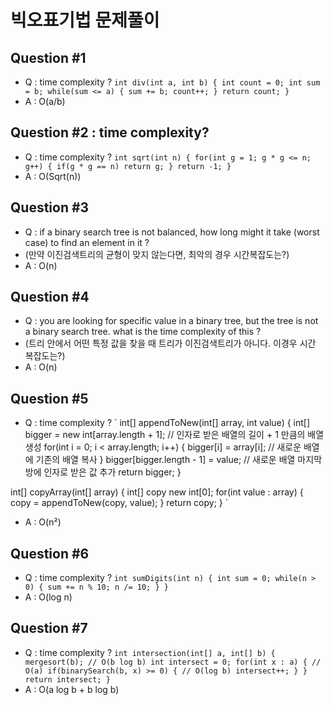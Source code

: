 # 빅오표기법 문제풀이

## Question #1
- Q : time complexity ?
`
int div(int a, int b) {
    int count = 0;
    int sum = b;
    while(sum <= a) {
        sum += b;
        count++;
    }
    return count;
}
`
- A : O(a/b)

## Question #2 : time complexity?
- Q : time complexity ?
`
int sqrt(int n) {
    for(int g = 1; g * g <= n; g++) {
        if(g * g == n) return g;
    }
    return -1;
}
`
- A : O(Sqrt(n))

## Question #3
- Q : if a binary search tree is not balanced, how long might it take (worst case) to find an element in it ?
- (만약 이진검색트리의 균형이 맞지 않는다면, 최악의 경우 시간복잡도는?)
- A : O(n)

## Question #4
- Q : you are looking for specific value in a binary tree, but the tree is not a binary search tree. what is the time complexity of this ?
- (트리 안에서 어떤 특정 값을 찾을 때 트리가 이진검색트리가 아니다. 이경우 시간 복잡도는?)
- A : O(n)

## Question #5
- Q : time complexity ?
`
int[] appendToNew(int[] array, int value) {
    int[] bigger = new int[array.length + 1]; // 인자로 받은 배열의 길이 + 1 만큼의 배열 생성
    for(int i = 0; i < array.length; i++) {
        bigger[i] = array[i]; // 새로운 배열에 기존의 배열 복사
    }
    bigger[bigger.length - 1] = value; // 새로운 배열 마지막 방에 인자로 받은 값 추가
    return bigger;
}

int[] copyArray(int[] array) {
    int[] copy new int[0];
    for(int value : array) {
        copy = appendToNew(copy, value);
    }
    return copy;
}
`
- A : O(n²)

## Question #6
- Q : time complexity ?
`
int sumDigits(int n) {
    int sum = 0;
    while(n > 0) {
        sum += n % 10;
        n /= 10;
    }
}
`
- A : O(log n)

## Question #7
- Q : time complexity ?
`
int intersection(int[] a, int[] b) {
    mergesort(b); // O(b log b)
    int intersect = 0;
    for(int x : a) { // O(a)
        if(binarySearch(b, x) >= 0) { // O(log b)
        intersect++;
        }
    }
    return intersect;
}
`
- A : O(a log b + b log b)